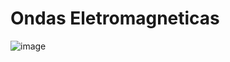 # Ondas Eletromagneticas

![image](https://github.com/user-attachments/assets/c2cb8976-c098-47f5-afae-a9055392184f)
